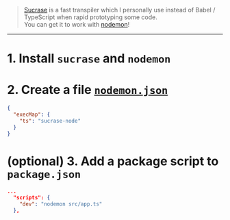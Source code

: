 > [Sucrase](https://sucrase.io/) is a fast transpiler which I personally use instead of Babel / TypeScript when rapid prototyping some code.  
> You can get it to work with [nodemon](https://nodemon.io/)!

---

# 1. Install `sucrase` and `nodemon`

# 2. Create a file [`nodemon.json`](./nodemon.json)

```json
{
  "execMap": {
    "ts": "sucrase-node"
  }
}
```

# (optional) 3. Add a package script to `package.json`

```json
...
  "scripts": {
    "dev": "nodemon src/app.ts"
  },
```
